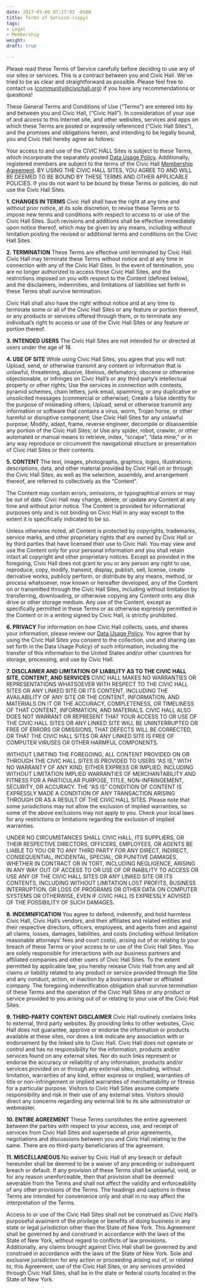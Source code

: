 ```yaml
---
date: 2017-03-06 07:17:03 -0500
title: Terms of Service-(copy)
tags:
- Legal
- Membership
weight: 
draft: true

---
```

Please read these Terms of Service carefully before deciding to use any of our sites or services. This is a contract between you and Civic Hall. We’ve tried to be as clear and straightforward as possible. Please feel free to contact us ([community@civichall.org](mailto:community@civichall.org)) if you have any recommendations or questions!

These General Terms and Conditions of Use (“Terms”) are entered into by and between you and Civic Hall, (“Civic Hall”). In consideration of your use of and access to this Internet site, and other websites, services and apps on which these Terms are posted or expressly referenced (“Civic Hall Sites”), and the promises and obligations herein, and intending to be legally bound, you and Civic Hall hereby agree as follows:

Your access to and use of the CIVIC HALL Sites is subject to these Terms, which incorporate the separately posted [Data Usage Policy](http://civichall.org/data-use-policy/). Additionally, registered members are subject to the terms of the Civic Hall [Membership Agreement](http://civichall.org/membership-agreement/). BY USING THE CIVIC HALL SITES, YOU AGREE TO AND WILL BE DEEMED TO BE BOUND BY THESE TERMS AND OTHER APPLICABLE POLICIES. If you do not want to be bound by these Terms or policies, do not use the Civic Hall Sites.

**1. CHANGES IN TERMS**
Civic Hall shall have the right at any time and without prior notice, at its sole discretion, to revise these Terms or to impose new terms and conditions with respect to access to or use of the Civic Hall Sites. Such revisions and additions shall be effective immediately upon notice thereof, which may be given by any means, including without limitation posting the revised or additional terms and conditions on the Civic Hall Sites.

**2. TERMINATION**
These Terms are effective until terminated by Civic Hall. Civic Hall may terminate these Terms without notice and at any time in connection with any of the Civic Hall Sites. In the event of termination, you are no longer authorized to access those Civic Hall Sites, and the restrictions imposed on you with respect to the Content (defined below), and the disclaimers, indemnities, and limitations of liabilities set forth in these Terms shall survive termination.

Civic Hall shall also have the right without notice and at any time to terminate some or all of the Civic Hall Sites or any feature or portion thereof, or any products or services offered through them, or to terminate any individual’s right to access or use of the Civic Hall Sites or any feature or portion thereof.

**3. INTENDED USERS**
The Civic Hall Sites are not intended for or directed at users under the age of 18.

**4. USE OF SITE**
While using Civic Hall Sites, you agree that you will not:
Upload, send, or otherwise transmit any content or information that is unlawful, threatening, abusive, libelous, defamatory, obscene or otherwise objectionable, or infringes on Civic Hall’s or any third party’s intellectual property or other rights;
Use the services in connection with contests, pyramid schemes, chain letters, junk email, spamming, or any duplicative or unsolicited messages (commercial or otherwise);
Create a false identity for the purpose of misleading others;
Upload, send or otherwise transmit any information or software that contains a virus, worm, Trojan horse, or other harmful or disruptive component;
Use Civic Hall Sites for any unlawful purpose;
Modify, adapt, frame, reverse engineer, decompile or disassemble any portion of the Civic Hall Sites; or
Use any spider, robot, crawler, or other automated or manual means to retrieve, index, “scrape”, “data mine,” or in any way reproduce or circumvent the navigational structure or presentation of Civic Hall Sites or their contents.

**5. CONTENT**
The text, images, photographs, graphics, logos, illustrations, descriptions, data, and other material provided by Civic Hall on or through the Civic Hall Sites, as well as the selection, assembly, and arrangement thereof, are referred to collectively as the “Content”.

The Content may contain errors, omissions, or typographical errors or may be out of date. Civic Hall may change, delete, or update any Content at any time and without prior notice. The Content is provided for informational purposes only and is not binding on Civic Hall in any way except to the extent it is specifically indicated to be so.

Unless otherwise noted, all Content is protected by copyrights, trademarks, service marks, and other proprietary rights that are owned by Civic Hall or by third parties that have licensed their use to Civic Hall. You may view and use the Content only for your personal information and you shall retain intact all copyright and other proprietary notices. Except as provided in the foregoing, Civic Hall does not grant to you or any person any right to use, reproduce, copy, modify, transmit, display, publish, sell, license, create derivative works, publicly perform, or distribute by any means, method, or process whatsoever, now known or hereafter developed, any of the Content on or transmitted through the Civic Hall Sites, including without limitation by transferring, downloading, or otherwise copying any Content onto any disk drive or other storage medium. Any use of the Content, except as specifically permitted in these Terms or as otherwise expressly permitted in the Content or in a writing signed by Civic Hall, is strictly prohibited.

**6. PRIVACY**
For information on how Civic Hall collects, uses, and shares your information, please review our [Data Usage Policy](http://civichall.org/data-use-policy/). You agree that by using the Civic Hall Sites you consent to the collection, use and sharing (as set forth in the Data Usage Policy) of such information, including the transfer of this information to the United States and/or other countries for storage, processing, and use by Civic Hall.

**7. DISCLAIMER AND LIMITATION OF LIABILITY AS TO THE CIVIC HALL SITE, CONTENT, AND SERVICES**
CIVIC HALL MAKES NO WARRANTIES OR REPRESENTATIONS WHATSOEVER WITH RESPECT TO THE CIVIC HALL SITES OR ANY LINKED SITE OR ITS CONTENT, INCLUDING THE AVAILABILITY OF ANY SITE OR THE CONTENT, INFORMATION, AND MATERIALS ON IT OR THE ACCURACY, COMPLETENESS, OR TIMELINESS OF THAT CONTENT, INFORMATION, AND MATERIALS. CIVIC HALL ALSO DOES NOT WARRANT OR REPRESENT THAT YOUR ACCESS TO OR USE OF THE CIVIC HALL SITES OR ANY LINKED SITE WILL BE UNINTERRUPTED OR FREE OF ERRORS OR OMISSIONS, THAT DEFECTS WILL BE CORRECTED, OR THAT THE CIVIC HALL SITES OR ANY LINKED SITE IS FREE OF COMPUTER VIRUSES OR OTHER HARMFUL COMPONENTS.

WITHOUT LIMITING THE FOREGOING, ALL CONTENT PROVIDED ON OR THROUGH THE CIVIC HALL SITES IS PROVIDED TO USERS “AS IS,” WITH NO WARRANTY OF ANY KIND, EITHER EXPRESS OR IMPLIED, INCLUDING WITHOUT LIMITATION IMPLIED WARRANTIES OF MERCHANTABILITY AND FITNESS FOR A PARTICULAR PURPOSE, TITLE, NON-INFRINGEMENT, SECURITY, OR ACCURACY. THE “AS IS” CONDITION OF CONTENT IS EXPRESSLY MADE A CONDITION OF ANY TRANSACTION ARISING THROUGH OR AS A RESULT OF THE CIVIC HALL SITES. Please note that some jurisdictions may not allow the exclusion of implied warranties, so some of the above exclusions may not apply to you. Check your local laws for any restrictions or limitations regarding the exclusion of implied warranties.

UNDER NO CIRCUMSTANCES SHALL CIVIC HALL, ITS SUPPLIERS, OR THEIR RESPECTIVE DIRECTORS, OFFICERS, EMPLOYEES, OR AGENTS BE LIABLE TO YOU OR TO ANY THIRD PARTY FOR ANY DIRECT, INDIRECT, CONSEQUENTIAL, INCIDENTAL, SPECIAL, OR PUNITIVE DAMAGES, WHETHER IN CONTRACT OR IN TORT, INCLUDING NEGLIGENCE, ARISING IN ANY WAY OUT OF ACCESS TO OR USE OF OR INABILITY TO ACCESS OR USE ANY OF THE CIVIC HALL SITES OR ANY LINKED SITE OR ITS CONTENTS, INCLUDING WITHOUT LIMITATION LOST PROFITS, BUSINESS INTERRUPTION, OR LOSS OF PROGRAMS OR OTHER DATA ON COMPUTER SYSTEMS OR OTHERWISE, EVEN IF CIVIC HALL IS EXPRESSLY ADVISED OF THE POSSIBILITY OF SUCH DAMAGES.

**8. INDEMNIFICATION**
You agree to defend, indemnify, and hold harmless Civic Hall, Civic Hall’s vendors, and their affiliates and related entities and their respective directors, officers, employees, and agents from and against all claims, losses, damages, liabilities, and costs (including without limitation reasonable attorneys’ fees and court costs), arising out of or relating to your breach of these Terms or your access to or use of the Civic Hall Sites. You are solely responsible for interactions with our business partners and affiliated companies and other users of Civic Hall Sites. To the extent permitted by applicable law, you hereby release Civic Hall from any and all claims or liability related to any product or service provided through the Site and any conduct, action, or inaction by a business partner or affiliated company. The foregoing indemnification obligation shall survive termination of these Terms and the operation of the Civic Hall Sites or any product or service provided to you arising out of or relating to your use of the Civic Hall Sites.

**9. THIRD-PARTY CONTENT DISCLAIMER**
Civic Hall routinely contains links to external, third party websites. By providing links to other websites, Civic Hall does not guarantee, approve or endorse the information or products available at these sites, nor does a link indicate any association with or endorsement by the linked site to Civic Hall. Civic Hall does not operate or control and has no responsibility for the information, products and/or services found on any external sites. Nor do such links represent or endorse the accuracy or reliability of any information, products and/or services provided on or through any external sites, including, without limitation, warranties of any kind, either express or implied, warranties of title or non-infringement or implied warranties of merchantability or fitness for a particular purpose. Visitors to Civic Hall Sites assume complete responsibility and risk in their use of any external sites. Visitors should direct any concerns regarding any external link to its site administrator or webmaster.

**10. ENTIRE AGREEMENT**
These Terms constitutes the entire agreement between the parties with respect to your access, use, and receipt of services from Civic Hall Sites and supersede all prior agreements, negotiations and discussions between you and Civic Hall relating to the same. There are no third-party beneficiaries of the agreement.

**11. MISCELLANEOUS**
No waiver by Civic Hall of any breach or default hereunder shall be deemed to be a waiver of any preceding or subsequent breach or default. If any provision of these Terms shall be unlawful, void, or for any reason unenforceable, then that provision shall be deemed severable from the Terms and shall not affect the validity and enforceability of any other provisions of the Terms. The headings and captions in these Terms are intended for convenience only and shall in no way affect the interpretation of the Terms.

Access to or use of the Civic Hall Sites shall not be construed as Civic Hall’s purposeful availment of the privilege or benefits of doing business in any state or legal jurisdiction other than the State of New York. This Agreement shall be governed by and construed in accordance with the laws of the State of New York, without regard to conflicts of law provisions. Additionally, any claims brought against Civic Hall shall be governed by and construed in accordance with the laws of the State of New York. Sole and exclusive jurisdiction for any action or proceeding arising out of, or related to, this Agreement, use of the Civic Hall Sites, or any services provided through Civic Hall Sites, shall be in the state or federal courts located in the State of New York.